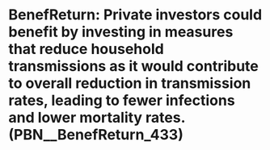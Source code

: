 # BenefReturn: __Private investors could benefit by investing in measures that reduce household transmissions as it would contribute to overall reduction in transmission rates, leading to fewer infections and lower mortality rates.__ (PBN__BenefReturn_433)


